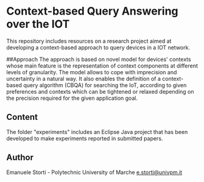 # Context-based Query Answering over the IOT

This repository includes resources on a research project aimed at developing a context-based approach to query devices in a IOT network. 

##Approach
The approach is based on novel model for devices' contexts whose main feature is the representation of context components at different levels of granularity. The model allows to cope with imprecision and uncertainty in a natural way. It also enables the definition of a context-based query algorithm (CBQA) for searching the IoT, according to given preferences and contexts which can be tightened or relaxed depending on the precision required for the given application goal.

## Content
The folder "experiments" includes an Eclipse Java project that has been developed to make experiments reported in submitted papers.

## Author
Emanuele Storti - Polytechnic University of Marche
e.storti@univpm.it
